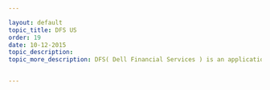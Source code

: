 ```yaml
---

layout: default
topic_title: DFS US
order: 19
date: 10-12-2015
topic_description:   
topic_more_description: DFS( Dell Financial Services ) is an application that interacts with Loan and Leasing banks and enable the FloorPlanning business for Dell. DFS is responsible to screen the Customer Orders with banks and validate the authenticity , the credit limits etc for the customers. OCI sends Order and order Status information to DFS application. DFS can put and order on Hold , Cancel an order in Order managment or Relase order from holds


---
```

